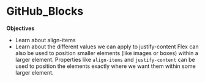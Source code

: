 # GitHub_Blocks
**Objectives**
- Learn about align-items
- Learn about the different values we can apply to justify-content
Flex can also be used to position smaller elements (like images or boxes) within a larger element. Properties like ```align-items``` and ```justify-content``` can be used to position the elements exactly where we want them within some larger element.
